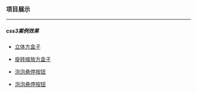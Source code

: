 ###  项目展示
 <hr />   

##### css3案例效果
- [立体方盒子](https://chenghen.github.io/CHZ/css3/方盒子/index.html)

- [旋转缩放方盒子](https://chenghen.github.io/CHZ/css3/方盒子/2.cube.html)
- [泡泡悬停按钮](https://chenghen.github.io/CHZ/css3/泡泡悬停按钮.html)
-  [泡泡悬停按钮](https://chenghen.github.io/CHZ/css3/泡泡悬停按钮.html)
